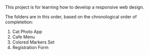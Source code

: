 This project is for learning how to develop a responsive web design.

The folders are in this order, based on the chronological order of completetion:
1. Cat Photo App
2. Cafe Menu
3. Colored Markers Set
4. Registration Form